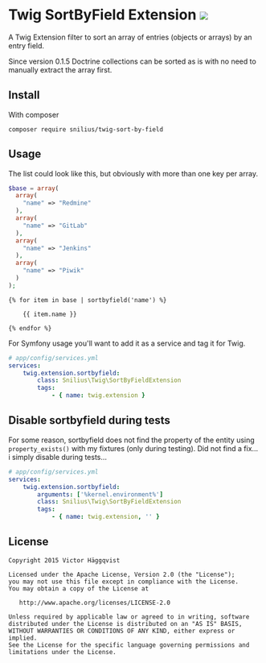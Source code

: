 # Twig SortByField Extension [![](https://img.shields.io/travis/victorhaggqvist/Twig-sort-by-field.svg?style=flat)](https://travis-ci.org/victorhaggqvist/Twig-sort-by-field)
A Twig Extension filter to sort an array of entries (objects or arrays) by an entry field.

Since version 0.1.5 Doctrine collections can be sorted as is with no need to manually extract the array first.

## Install
With composer

    composer require snilius/twig-sort-by-field

## Usage
The list could look like this, but obviously with more than one key per array.

```php
$base = array(
  array(
    "name" => "Redmine"
  ),
  array(
    "name" => "GitLab"
  ),
  array(
    "name" => "Jenkins"
  ),
  array(
    "name" => "Piwik"
  )
);
```

```twig
{% for item in base | sortbyfield('name') %}

    {{ item.name }}

{% endfor %}
```

For Symfony usage you'll want to add it as a service and tag it for Twig.

```yml
# app/config/services.yml
services:
    twig.extension.sortbyfield:
        class: Snilius\Twig\SortByFieldExtension
        tags:
            - { name: twig.extension }
```

## Disable sortbyfield during tests
For some reason, sortbyfield does not find the property of the entity using `property_exists()` with my fixtures (only during testing). Did not find a fix… i simply disable during tests…
 
```yml
# app/config/services.yml
services:
    twig.extension.sortbyfield:
        arguments: ['%kernel.environment%']
        class: Snilius\Twig\SortByFieldExtension
        tags:
            - { name: twig.extension, '' }
```



## License

    Copyright 2015 Victor Häggqvist

    Licensed under the Apache License, Version 2.0 (the "License");
    you may not use this file except in compliance with the License.
    You may obtain a copy of the License at

       http://www.apache.org/licenses/LICENSE-2.0

    Unless required by applicable law or agreed to in writing, software
    distributed under the License is distributed on an "AS IS" BASIS,
    WITHOUT WARRANTIES OR CONDITIONS OF ANY KIND, either express or implied.
    See the License for the specific language governing permissions and
    limitations under the License.
